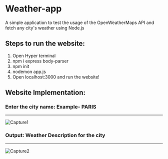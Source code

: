 # Weather-app
A simple application to test the usage of the OpenWeatherMaps API and fetch any city's weather using Node.js

## Steps to run the website:

1. Open Hyper terminal
2. npm i express body-parser
3. npm init
4. nodemon app.js
5. Open localhost:3000 and run the website!


## Website Implementation:

### Enter the city name: Example- PARIS
***

![Capture1](https://user-images.githubusercontent.com/26508129/76007263-c9183880-5f33-11ea-8afb-5f7f7e870fcc.PNG)

### Output: Weather Description for the city
***

![Capture2](https://user-images.githubusercontent.com/26508129/76007267-cae1fc00-5f33-11ea-9df6-98e6b7f85c1a.PNG)
